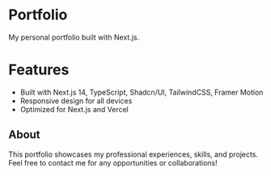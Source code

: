 # Portfolio

My personal portfolio built with Next.js.

# Features

- Built with Next.js 14, TypeScript, Shadcn/UI, TailwindCSS, Framer Motion
- Responsive design for all devices
- Optimized for Next.js and Vercel

## About

This portfolio showcases my professional experiences, skills, and projects. Feel free to contact me for any opportunities or collaborations!
